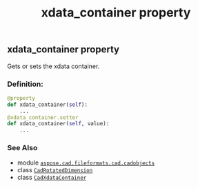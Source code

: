 ﻿---
title: xdata_container property
second_title: Aspose.CAD for Python via .NET API References
description: 
type: docs
weight: 760
url: /python-net/aspose.cad.fileformats.cad.cadobjects/cadrotateddimension/xdata_container/
is_root: false
---

## xdata_container property


Gets or sets the xdata container.
### Definition:
```python
@property
def xdata_container(self):
    ...
@xdata_container.setter
def xdata_container(self, value):
    ...
```

### See Also
* module [`aspose.cad.fileformats.cad.cadobjects`](../../)
* class [`CadRotatedDimension`](/cad/python-net/aspose.cad.fileformats.cad.cadobjects/cadrotateddimension)
* class [`CadXdataContainer`](/cad/python-net/aspose.cad.fileformats.cad.cadobjects/cadxdatacontainer)
